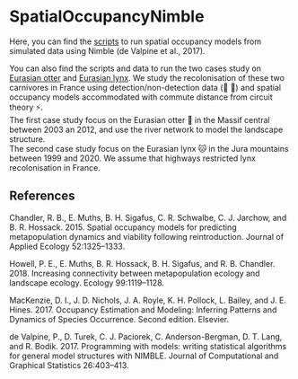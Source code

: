 # SpatialOccupancyNimble 
Here, you can find the [scripts](https://github.com/MaelisKervellec/SpatialOccupancyNimble/blob/main/SpatialOccupancyModels/SpatialOccupancyScripts.R) to run spatial occupancy models from simulated data using Nimble (de Valpine et al., 2017).

You can also find the scripts and data to run the two cases study on [Eurasian otter](https://github.com/MaelisKervellec/SpatialOccupancyNimble/blob/main/Otter/) and [Eurasian lynx](https://github.com/MaelisKervellec/SpatialOccupancyNimble/blob/main/Lynx/). We study the recolonisation of these two carnivores in France using detection/non-detection data (:dna: :camera_flash:) and spatial occupancy models accommodated with commute distance from circuit theory :zap:.   
The first case study focus on the Eurasian otter :otter: in the Massif central between 2003 an 2012, and use the river network to model the landscape structure.  
The second case study focus on the Eurasian lynx :cat: in the Jura mountains between 1999 and 2020. We assume that highways restricted lynx recolonisation in France.   

## References

Chandler, R. B., E. Muths, B. H. Sigafus, C. R. Schwalbe, C. J. Jarchow, and B. R. Hossack. 2015. Spatial occupancy models for predicting metapopulation dynamics and viability following reintroduction. Journal of Applied Ecology 52:1325–1333.

Howell, P. E., E. Muths, B. R. Hossack, B. H. Sigafus, and R. B. Chandler. 2018. Increasing connectivity between metapopulation ecology and landscape ecology. Ecology 99:1119–1128.

MacKenzie, D. I., J. D. Nichols, J. A. Royle, K. H. Pollock, L. Bailey, and J. E. Hines. 2017. Occupancy Estimation and Modeling: Inferring Patterns and Dynamics of Species Occurrence. Second edition. Elsevier.

de Valpine, P., D. Turek, C. J. Paciorek, C. Anderson-Bergman, D. T. Lang, and R. Bodik. 2017. Programming with models: writing statistical algorithms for general model structures with NIMBLE. Journal of Computational and Graphical Statistics 26:403–413.